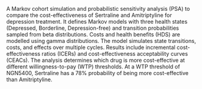 A Markov cohort simulation and probabilistic sensitivity analysis (PSA) to compare the cost-effectiveness of Sertraline and Amitriptyline for depression treatment. It defines Markov models with three health states (Depressed, Borderline, Depression-free) and transition probabilities sampled from beta distributions. Costs and health benefits (HDS) are modelled using gamma distributions. The model simulates state transitions, costs, and effects over multiple cycles. Results include incremental cost-effectiveness ratios (ICERs) and cost-effectiveness acceptability curves (CEACs). The analysis determines which drug is more cost-effective at different willingness-to-pay (WTP) thresholds. At a WTP threshold of NGN5400, Sertraline has a 78% probability of being more cost-effective than Amitriptyline.
 


